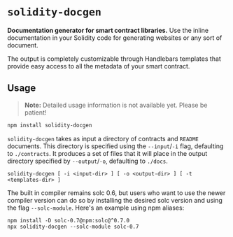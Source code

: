 # `solidity-docgen`

**Documentation generator for smart contract libraries.** Use the inline
documentation in your Solidity code for generating websites or any sort of
document.

The output is completely customizable through Handlebars templates that provide
easy access to all the metadata of your smart contract.

## Usage

> **Note:** Detailed usage information is not available yet. Please be patient!

```sh
npm install solidity-docgen
```

`solidity-docgen` takes as input a directory of contracts and `README`
documents. This directory is specified using the `--input`/`-i` flag,
defaulting to `./contracts`. It produces a set of files that it will place in
the output directory specified by `--output`/`-o`, defaulting to `./docs`.

```
solidity-docgen [ -i <input-dir> ] [ -o <output-dir> ] [ -t <templates-dir> ]
```

[NatSpec]: https://solidity.readthedocs.io/en/develop/natspec-format.html


The built in compiler remains solc 0.6, but users who want to use the newer compiler version can do so by installing the desired solc version and using the flag `--solc-module`. Here's an example using npm aliases:
```
npm install -D solc-0.7@npm:solc@^0.7.0
npx solidity-docgen --solc-module solc-0.7
```